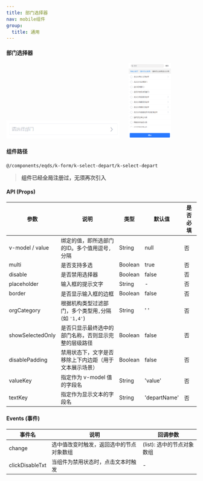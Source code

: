 ```yaml
---
title: 部门选择器
nav: mobile组件
group:
  title: 通用
---
```


#### 部门选择器

<img src="./img/depart.png" width="300">

<img src="./img/depart_popup.png" height="200" alt="部门选择器 - 弹窗状态" style="margin-left: 20px;">

#### 组件路径

`@/components/eqds/k-form/k-select-depart/k-select-depart`
> **组件已经全局注册过，无须再次引入**

#### API (Props)

| 参数 | 说明 | 类型 | 默认值 | 是否必填 |
|------|------|------|--------|----------|
| v-model / value | 绑定的值，即所选部门的ID。多个值用逗号`,`分隔 | String | null | 否 |
| multi | 是否支持多选 | Boolean | true | 否 |
| disable | 是否禁用选择器 | Boolean | false | 否 |
| placeholder | 输入框的提示文字 | String | - | 否 |
| border | 是否显示输入框的边框 | Boolean | false | 否 |
| orgCategory | 根据机构类型过滤部门，多个类型用`,`分隔 (如 `'1,4'`) | String | ' ' | 否 |
| showSelectedOnly | 是否只显示最终选中的部门名称，否则显示完整的层级路径 | Boolean | false | 否 |
| disablePadding | 禁用状态下，文字是否移除上下内边距（用于文本展示场景） | Boolean | false | 否 |
| valueKey | 指定作为 v-model 值的字段名 | String | 'value' | 否 |
| textKey | 指定作为显示文本的字段名 | String | 'departName' | 否 |

#### Events (事件)

| 事件名 | 说明 | 回调参数 |
|--------|------|----------|
| change | 选中值改变时触发，返回选中的节点对象数组 | (list): 选中的节点对象数组 |
| clickDisableTxt | 当组件为禁用状态时，点击文本时触发 | - |
